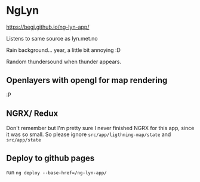 # NgLyn

<https://begj.github.io/ng-lyn-app/>

Listens to same source as lyn.met.no

Rain background... year, a little bit annoying :D

Random thundersound when thunder appears.

## Openlayers with opengl for map rendering

:P

## NGRX/ Redux

Don't remember but I'm pretty sure I never finished NGRX for this app, since it was so small. So please ignore `src/app/ligthning-map/state` and `src/app/state`

## Deploy to github pages

run `ng deploy --base-href=/ng-lyn-app/`
